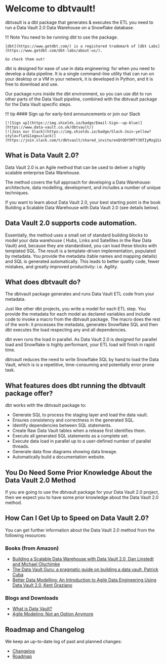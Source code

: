 # Welcome to dbtvault!
dbtvault is a dbt package that generates & executes the ETL you need to run a Data Vault 2.0 Data Warehouse
on a Snowflake database.

!!! Note
    You need to be running dbt to use the package.
    
    [dbt](https://www.getdbt.com/) is a registered trademark of [dbt Labs](https://www.getdbt.com/dbt-labs/about-us/).
    
    Go check them out!

dbt is designed for ease of use in data engineering: for when you need to develop a data pipeline. 
It is a single command-line utility that can run on your desktop or a VM in your network, it is developed in Python,
and it is free to download and use.

Our package runs inside the dbt environment, so you can use dbt to run other parts of the Data Vault pipeline, combined with the 
dbtvault package for the Data Vault specific steps.

!!! tip
    #### Sign up for early-bird announcements or join our Slack 

    [![Sign up](https://img.shields.io/badge/Email-Sign--up-blue)](https://www.data-vault.co.uk/dbtvault/)
    [![Join our Slack](https://img.shields.io/badge/Slack-Join-yellow?style=flat&logo=slack)](https://join.slack.com/t/dbtvault/shared_invite/enQtODY5MTY3OTIyMzg2LWJlZDMyNzM4YzAzYjgzYTY0MTMzNTNjN2EyZDRjOTljYjY0NDYyYzEwMTlhODMzNGY3MmU2ODNhYWUxYmM2NjA)

## What is Data Vault 2.0?
Data Vault 2.0 is an Agile method that can be used to deliver a highly scalable enterprise Data Warehouse. 

The method covers the full approach for developing a Data Warehouse: architecture, data modelling, development, 
and includes a number of unique techniques. 

If you want to learn about Data Vault 2.0, your best starting point is the book Building a Scalable Data Warehouse with 
Data Vault 2.0 (see details below).

## Data Vault 2.0 supports code automation. 
Essentially, the method uses a small set of standard building blocks to model your data warehouse (
Hubs, Links and Satellites in the Raw Data Vault) and, because they are standardised, you can load these blocks with 
templated SQL. The result is a template-driven implementation, populated by metadata. 
You provide the metadata (table names and mapping details) and SQL is generated automatically. 
This leads to better quality code, fewer mistakes, and greatly improved productivity: i.e. Agility.

## What does dbtvault do?
The dbtvault package generates and runs Data Vault ETL code from your metadata. 

Just like other dbt projects, you write a model for each ETL step. You provide the metadata for each model as declared 
variables and include code to invoke a macro from the dbtvault package. 
The macro does the rest of the work: it processes the metadata, generates Snowflake SQL and then dbt executes the load 
respecting any and all dependencies. 

dbt even runs the load in parallel. As Data Vault 2.0 is designed for parallel load and Snowflake is highly performant, 
your ETL load will finish in rapid time. 

dbtvault reduces the need to write Snowflake SQL by hand to load the Data Vault, which is is a repetitive, time-consuming 
and potentially error prone task.


## What features does dbt running the dbtvault package offer?
dbt works with the dbtvault package to:

- Generate SQL to process the staging layer and load the data vault.
- Ensures consistency and correctness in the generated SQL.
- Identify dependencies between SQL statements.
- Create Raw Data Vault tables when a release first identifies them.
- Execute all generated SQL statements as a complete set.
- Execute data load in parallel up to a user-defined number of parallel threads.
- Generate data flow diagrams showing data lineage.
- Automatically build a documentation website.

## You Do Need Some Prior Knowledge About the Data Vault 2.0 Method
If you are going to use the dbtvault package for your Data Vault 2.0 project, then we expect you to have some prior 
knowledge about the Data Vault 2.0 method.

## How Can I Get Up to Speed on Data Vault 2.0?
You can get further information about the Data Vault 2.0 method from the following resources:

### Books (from Amazon)

- [Building a Scalable Data Warehouse with Data Vault 2.0, Dan Linstedt and Michael Olschimke](https://www.amazon.co.uk/Building-Scalable-Data-Warehouse-Vault-ebook/dp/B015KKYFGO/)
- [The Data Vault Guru: a pragmatic guide on building a data vault, Patrick Cuba](https://www.amazon.co.uk/Data-Vault-Guru-pragmatic-building/dp/B08KJLJW9Q)
- [Better Data Modelling: An Introduction to Agile Data Engineering Using Data Vault 2.0, Kent Graziano](https://www.amazon.co.uk/Better-Data-Modeling-Introduction-Engineering-ebook/dp/B018BREV1C)

### Blogs and Downloads

- [What is Data Vault?](https://www.data-vault.co.uk/what-is-data-vault/)
- [Agile Modeling: Not an Option Anymore](https://www.vertabelo.com/blog/data-vault-series-agile-modeling-not-an-option-anymore/)

## Roadmap and Changelog

We keep an up-to-date log of past and planned changes:

- [Changelog](changelog/stable.md)
- [Roadmap](roadmap.md)